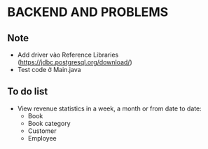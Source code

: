 # BACKEND AND PROBLEMS
## Note
* Add driver vào Reference Libraries (https://jdbc.postgresql.org/download/)
* Test code ở Main.java

## To do list
* View revenue statistics in a week, a month or from date to date:
	* Book
	* Book category
	* Customer
	* Employee
